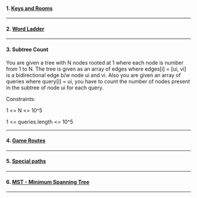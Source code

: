 #### 1. [ Keys and Rooms ](https://leetcode.com/problems/keys-and-rooms/description/)

---

#### 2. [ Word Ladder ](https://leetcode.com/problems/word-ladder/)

---

#### 3. Subtree Count

You are given a tree with N nodes rooted at 1 where each node is number from 1 to N. The tree is given as
an array of edges where edges[i] = [ui, vi] is a bidirectional edge b/w node ui and vi.
Also you are given an array of queries where query[i] = ui, you have to count the number of nodes present in the subtree of node ui for each query.

Constraints:

1 <= N <= 10^5

1 <= queries.length <= 10^5

---

#### 4. [ Game Routes ](https://cses.fi/problemset/task/1681)

---

#### 5. [ Special paths ](https://www.hackerearth.com/practice/algorithms/searching/binary-search/practice-problems/algorithm/special-path-b3ac37d0/?purpose=signup&source=problem-page&update=google)

---

#### 6. [ MST - Minimum Spanning Tree ](https://www.spoj.com/problems/MST/)

---
